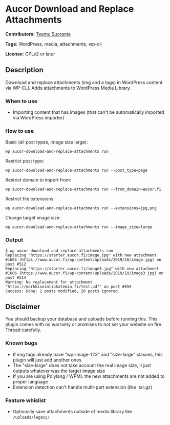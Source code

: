 # Aucor Download and Replace Attachments

**Contributors:** [Teemu Suoranta](https://github.com/TeemuSuoranta)

**Tags:** WordPress, media, attachments, wp-cli

**License:** GPLv2 or later

## Description

Download and replace attachments (img and a tags) in WordPress content via WP-CLI. Adds attachments to WordPress Media Library.

### When to use

 * Importing content that has images (that can't be automatically imported via WordPress importer)

### How to use

Basic (all post types, image size large):

`wp aucor-download-and-replace-attachments run`

Restrict post type:

`wp aucor-download-and-replace-attachments run --post_type=page`

Restrict domain to import from:

`wp aucor-download-and-replace-attachments run --from_domain=aucor.fi`

Restrict file extensions:

`wp aucor-download-and-replace-attachments run --extensions=jpg,png`

Change target image size:

`wp aucor-download-and-replace-attachments run --image_size=large`

### Output

```
$ wp aucor-download-and-replace-attachments run
Replacing "https://starter.aucor.fi/image.jpg" with new attachment #1605 (https://www.aucor.fi/wp-content/uploads/2019/10/image.jpg) on post #512
Replacing "https://starter.aucor.fi/image3.jpg" with new attachment #1606 (https://www.aucor.fi/wp-content/uploads/2019/10/image3.jpg) on post #514
Warning: No replacement for attachment "https://markkinointiakatemia.fi/test.pdf" on post #659
Success: Done: 2 posts modified, 20 posts ignored.
```

## Disclaimer

You should backup your database and uploads before running this. This plugin comes with no warranty or promises to not set your website on fire. Thread carefully.

### Known bugs

* If img tags already have "wp-image-123" and "size-large" classes, this plugin will just add another ones
* The "size-large" does not take account the real image size, it just outputs whatever was the target image size
* If you are using Polylang / WPML the new attachments are not added to proper language
* Extension detection can't handle multi-part extension (like .tar.gz)

### Feature whislist

* Optionally save attachments outside of media library like `/uploads/legacy/`

